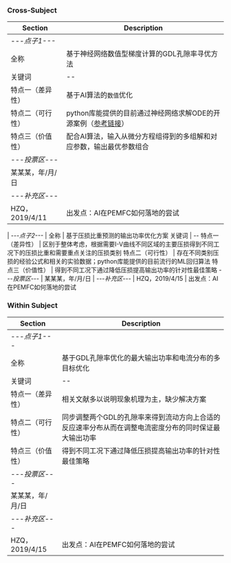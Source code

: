 ### Cross-Subject

Section | Description |
------------ | -------------
*---点子1---* |
全称 | 基于神经网络数值型梯度计算的GDL孔隙率寻优方法
关键词 | --
特点一（差异性） | 基于AI算法的`数值`优化
特点二（可行性） | python库能提供的目前通过神经网络求解ODE的开源案例（[参考链接]()）
特点三（价值性） | 配合AI算法，输入从微分方程组得到的多组解和对应参数，输出最优参数组合
*---投票区---* |
某某某，年/月/日 |
*---补充区---* | 
HZQ，2019/4/11 | 出发点：AI在PEMFC如何落地的尝试
 | 
*---点子2---* |
全称 | 基于压损比重预测的输出功率优化方案
关键词 | --
特点一（差异性） | 区别于整体考虑，根据需要I-V曲线不同区域的主要压损得到不同工况下的压损比重和需要重点关注的压损类别
特点二（可行性） | 存在不同类别压损的经验公式和相关的实验数据；python库能提供的目前流行的ML回归算法
特点三（价值性） | 得到不同工况下通过降低压损提高输出功率的针对性最佳策略
*---投票区---* |
某某某，年/月/日 |
*---补充区---* | 
HZQ，2019/4/15 | 出发点：AI在PEMFC如何落地的尝试

### Within Subject

Section | Description |
------------ | -------------
*---点子1---* |
全称 | 基于GDL孔隙率优化的最大输出功率和电流分布的多目标优化
关键词 | --
特点一（差异性） | 相关文献多以说明现象机理为主，缺少解决方案
特点二（可行性） | 同步调整两个GDL的孔隙率来得到流动方向上合适的反应速率分布从而在调整电流密度分布的同时保证最大输出功率
特点三（价值性） | 得到不同工况下通过降低压损提高输出功率的针对性最佳策略
*---投票区---* |
某某某，年/月/日 |
*---补充区---* | 
HZQ，2019/4/15 | 出发点：AI在PEMFC如何落地的尝试